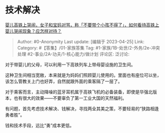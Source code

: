 # 技术解决
[婴儿高铁上哭闹，女子和宝妈对骂，称「不要带个小孩不得了」，如何看待高铁上婴儿哭闹现象？应怎样对待？](https://www.zhihu.com/question/597638700/answer/3000686562)

> Author: #0-Anonymity
> Last update: [编辑于 2023-04-25]
> Link:
> Category: #【答集】/01-家族答集 
> Tag:  #1-家族/1B-处世/2-外务/2e-冲突处理 #2-事业/2A-功夫/1-核心能力/做计划
> 评论区:
> 泛讨论:

对于带婴儿的父母，可以利用一下高铁列车上带母婴设施的卫生间。

这种卫生间相当宽敞，本来就是为妈妈们照顾婴儿使用的。里面也有座位可以坐，该怎么管教关上门也好弄，自然就跟外面的乘客隔了一层了。

对于乘客而言，主动降噪的蓝牙耳机属于高铁飞机的必备装备，即使是华强北版本，也有很大的效果——不要辜负了第一工业大国的天然福利。

有问题，首先考虑技术解决、钱解决，寻找两全其美之策，不要轻易的“狭路相逢勇者胜”。

钱和技术手段，远比“勇”成本更低。

